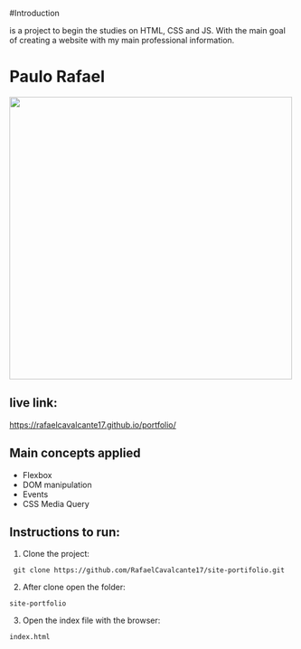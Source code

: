 #Introduction

is a project to begin the studies on HTML, CSS and JS. With the main goal of creating a website with my main professional information.

# Paulo Rafael
<img src="image/preview.png" height="500"/>

## live link:

https://rafaelcavalcante17.github.io/portfolio/


## Main concepts applied

- Flexbox
- DOM manipulation
- Events
- CSS Media Query

## Instructions to run:
1. Clone the project:
```
 git clone https://github.com/RafaelCavalcante17/site-portifolio.git
```

2. After clone open the folder:
```
site-portfolio
```
3. Open the index file with the browser:
```
index.html
```
